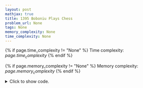 ```yaml
---
layout: post
mathjax: true
title: 1395 Boboniu Plays Chess
problem_url: None
tags: None
memory_complexity: None
time_complexity: None
---
```




{% if page.time_complexity != "None" %}
Time complexity: ${{ page.time_complexity }}$
{% endif %}

{% if page.memory_complexity != "None" %}
Memory complexity: ${{ page.memory_complexity }}$
{% endif %}

<details>
<summary>
<p style="display:inline">Click to show code.</p>
</summary>
```cpp
{% raw %}
using namespace std;
using ii = pair<int, int>;
using vii = vector<ii>;
int const NMAX = 100 + 11;
int n, m, row_cnt[NMAX], r0, c0;
bool visited[NMAX][NMAX];
vii ans;
void solve(void)
{
    int c;
    c = c0;
    if (r0 == 0)
    {
        ans.pop_back();
        row_cnt[r0]++;
    }
    for (int r = 0; r < n; ++r)
    {
        visited[r][c] = true;
        row_cnt[r]--;
        ans.emplace_back(r, c);
        while (row_cnt[r] > 0)
        {
            auto it = find(visited[r], visited[r] + m, false);
            *it = true;
            ans.emplace_back(r, distance(visited[r], it));
            row_cnt[r]--;
        }
        c = ans.back().second;
        if (r + 1 == r0 and c == c0)
        {
            int sz = ans.size();
            swap(ans[sz - 1], ans[sz - 2]);
            c = ans.back().second;
        }
    }
}
int main(void)
{
    cin >> n >> m;
    cin >> r0 >> c0;
    r0--, c0--;
    fill(row_cnt, row_cnt + n, m);
    row_cnt[r0]--;
    visited[r0][c0] = true;
    ans.push_back({r0, c0});
    solve();
    for (auto [r, c] : ans)
        cout << r + 1 << " " << c + 1 << endl;
    cout << endl;
    return 0;
}

{% endraw %}
```
</details>

